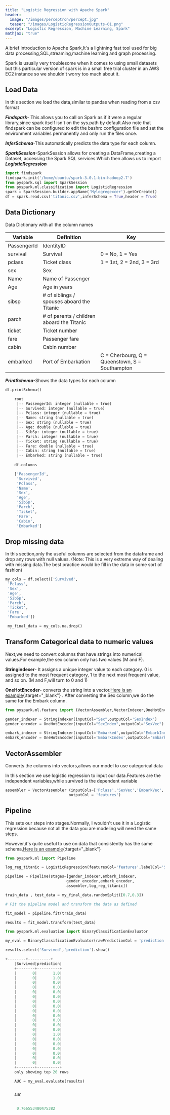 ```yaml
---
title: "Logistic Regression with Apache Spark"
header:
  image: "/images/perceptron/percept.jpg"
  teaser: "/images/LogisticRegressionOutputs-01.png"
excerpt: "Logistic Regression, Machine Learning, Spark"
mathjax: "true"
---
```


A brief introduction to Apache Spark,It's a lightning fast tool used for big data processing,SQL,streaming,machine learning and graph processing.

Spark is usually very troublesome when it comes to using small datasets but this particular version of spark is in a small free trial cluster in an AWS EC2 instance so we shouldn't worry too much about it.


## Load Data

In this section we load the data,similar to pandas when reading from a csv format

***Findspark***- This allows you to call on Spark as if it were a regular library,since spark itself isn't on the sys.path by default.Also note that findspark can be configured to edit the bashrc configuration file and set the environment variables permanently and only run the files once.

***InferSchema***-This automatically predicts the data type for each column.

***SparkSession***-SparkSession allows for creating a DataFrame,creating a Dataset, accessing the Spark SQL services.Which then allows us to import ***LogisticRegression***

```python
import findspark
findspark.init('/home/ubuntu/spark-3.0.1-bin-hadoop2.7')
from pyspark.sql import SparkSession
from pyspark.ml.classification import LogisticRegression
spark = SparkSession.builder.appName('Mylogregexcer').getOrCreate()
df = spark.read.csv('titanic.csv',inferSchema = True,header = True)
```
## Data Dictionary

Data Dictionary with all the column names

| Variable    | Definition                                 | Key                                            |
|-------------|--------------------------------------------|------------------------------------------------|
| PassengerId | IdentityID                                 |                                                |
| survival    | Survival                                   | 0 = No, 1 = Yes                                |
| pclass      | Ticket class                               | 1 = 1st, 2 = 2nd, 3 = 3rd                      |
| sex         | Sex                                        |                                                |
| Name        | Name of Passenger                          |                                                |
| Age         | Age in years                               |                                                |
| sibsp       | # of siblings / spouses aboard the Titanic |                                                |
| parch       | # of parents / children aboard the Titanic |                                                |
| ticket      | Ticket number                              |                                                |
| fare        | Passenger fare                             |                                                |
| cabin       | Cabin number                               |                                                |
| embarked    | Port of Embarkation                        | C = Cherbourg, Q = Queenstown, S = Southampton |

***PrintSchema***-Shows the data types for each column

```python
df.printSchema()

    root
     |-- PassengerId: integer (nullable = true)
     |-- Survived: integer (nullable = true)
     |-- Pclass: integer (nullable = true)
     |-- Name: string (nullable = true)
     |-- Sex: string (nullable = true)
     |-- Age: double (nullable = true)
     |-- SibSp: integer (nullable = true)
     |-- Parch: integer (nullable = true)
     |-- Ticket: string (nullable = true)
     |-- Fare: double (nullable = true)
     |-- Cabin: string (nullable = true)
     |-- Embarked: string (nullable = true)
    
    df.columns

    ['PassengerId',
     'Survived',
     'Pclass',
     'Name',
     'Sex',
     'Age',
     'SibSp',
     'Parch',
     'Ticket',
     'Fare',
     'Cabin',
     'Embarked']


```
## Drop missing data

In this section,only the useful columns are selected from the dataframe and drop any rows with null values.
(Note: This is a very extreme way of dealing with missing data.The best practice would be fill in the data in some sort of fashion)

```python
my_cols = df.select(['Survived',
 'Pclass',
 'Sex',
 'Age',
 'SibSp',
 'Parch',
 'Ticket',
 'Fare',
 'Embarked'])

 my_final_data = my_cols.na.drop()

```
## Transform Categorical data to numeric values
Next,we need to convert columns that have strings into numerical values.For example,the sex column only has two values (M and F).

**Stringindexer**- It assigns a unique integer value to each category. 0 is assigned to the most frequent category, 1 to the next most frequent value, and so on. (M and F,will turn to 0 and 1)

**OneHotEncoder**- converts the string into a vector.[Here is an example](https://www.geeksforgeeks.org/ml-one-hot-encoding-of-datasets-in-python/){:target="_blank"} . After converting the Sex column,we do the same for the Embark column.


```python
from pyspark.ml.feature import (VectorAssembler,VectorIndexer,OneHotEncoder,StringIndexer)

gender_indexer = StringIndexer(inputCol="Sex",outputCol='SexIndex')
gender_encoder = OneHotEncoder(inputCol="SexIndex",outputCol="SexVec")

embark_indexer = StringIndexer(inputCol='Embarked',outputCol='EmbarkIndex')
embark_encoder = OneHotEncoder(inputCol='EmbarkIndex',outputCol='EmbarkVec')

```

## VectorAssembler

Converts the columns into vectors,allows our model to use categorical data

In this section we use logistic regression to input our data.Features are the independent variables,while survived is the dependent variable

```python
assembler = VectorAssembler (inputCols=['Pclass','SexVec','EmbarkVec','Age','SibSp','Parch','Fare'],
                            outputCol = 'features')
```

## Pipeline

This sets our steps into stages.Normally, I wouldn't use it in a Logistic regression because not all the data you are modeling will need the same steps.

However,it's quite useful to use on data that consistently has the same schema,[Here is an example](https://www.analyticsvidhya.com/blog/2019/11/build-machine-learning-pipelines-pyspark/){:target="_blank"}


```python
from pyspark.ml import Pipeline

log_reg_titanic = LogisticRegression(featuresCol='features',labelCol='Survived')

pipeline = Pipeline(stages=[gender_indexer,embark_indexer,
                           gender_encoder,embark_encoder,
                           assembler,log_reg_titanic])

train_data , test_data = my_final_data.randomSplit([0.7,0.3])  

# Fit the pipeline model and transform the data as defined

fit_model = pipeline.fit(train_data)

results = fit_model.transform(test_data)


```


```python
from pyspark.ml.evaluation import BinaryClassificationEvaluator

my_eval = BinaryClassificationEvaluator(rawPredictionCol = 'prediction',labelCol='Survived')

results.select('Survived','prediction').show()

+--------+----------+
    |Survived|prediction|
    +--------+----------+
    |       0|       1.0|
    |       0|       1.0|
    |       0|       0.0|
    |       0|       0.0|
    |       0|       0.0|
    |       0|       0.0|
    |       0|       0.0|
    |       0|       0.0|
    |       0|       0.0|
    |       0|       0.0|
    |       0|       0.0|
    |       0|       0.0|
    |       0|       0.0|
    |       0|       1.0|
    |       0|       0.0|
    |       0|       0.0|
    |       0|       0.0|
    |       0|       0.0|
    |       0|       0.0|
    |       0|       0.0|
    +--------+----------+
    only showing top 20 rows

    AUC = my_eval.evaluate(results)


    AUC


     0.766553480475382

```

